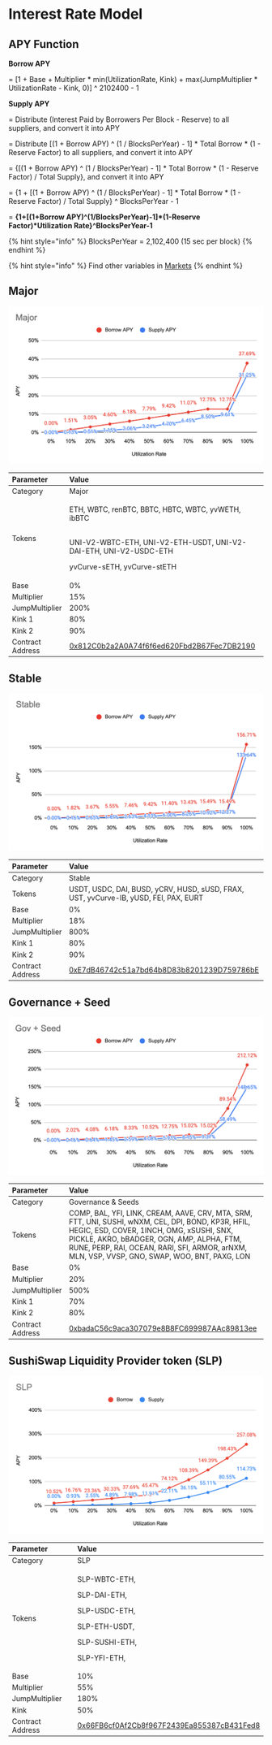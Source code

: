 # Interest Rate Model

## APY Function

**Borrow APY**

= \[1 + Base + Multiplier \* min\(UtilizationRate, Kink\) + max\(JumpMultiplier \* UtilizationRate - Kink, 0\)\] ^ 2102400 - 1



**Supply APY**

= Distribute \(Interest Paid by Borrowers Per Block - Reserve\) to all suppliers, and convert it into APY

= Distribute \[\(1 + Borrow APY\) ^ \(1 / BlocksPerYear\) - 1\] \* Total Borrow \* \(1 - Reserve Factor\) to all suppliers, and convert it into APY

= {\[\(1 + Borrow APY\) ^ \(1 / BlocksPerYear\) - 1\] \* Total Borrow \* \(1 - Reserve Factor\) / Total Supply}, and convert it into APY

= {1 + \[\(1 + Borrow APY\) ^ \(1 / BlocksPerYear\) - 1\] \* Total Borrow \* \(1 - Reserve Factor\) / Total Supply} ^ BlocksPerYear - 1

= **{1+\[\(1+Borrow APY\)^\(1/BlocksPerYear\)-1\]\*\(1-Reserve Factor\)\*Utilization Rate}^BlocksPerYear-1**

{% hint style="info" %}
BlocksPerYear = 2,102,400 \(15 sec per block\)
{% endhint %}

{% hint style="info" %}
Find other variables in [Markets](https://app.cream.finance/markets/v1)
{% endhint %}

## Major

![](../.gitbook/assets/jie-tu-20210715-xia-wu-12.16.25.png)

<table>
  <thead>
    <tr>
      <th style="text-align:left">Parameter</th>
      <th style="text-align:left">Value</th>
    </tr>
  </thead>
  <tbody>
    <tr>
      <td style="text-align:left">Category</td>
      <td style="text-align:left">Major</td>
    </tr>
    <tr>
      <td style="text-align:left">Tokens</td>
      <td style="text-align:left">
        <p>ETH, WBTC, renBTC, BBTC, HBTC, WBTC, yvWETH, ibBTC</p>
        <p>
          <br />UNI-V2-WBTC-ETH, UNI-V2-ETH-USDT, UNI-V2-DAI-ETH, UNI-V2-USDC-ETH</p>
        <p></p>
        <p>yvCurve-sETH, yvCurve-stETH</p>
      </td>
    </tr>
    <tr>
      <td style="text-align:left">Base</td>
      <td style="text-align:left">0%</td>
    </tr>
    <tr>
      <td style="text-align:left">Multiplier</td>
      <td style="text-align:left">15%</td>
    </tr>
    <tr>
      <td style="text-align:left">JumpMultiplier</td>
      <td style="text-align:left">200%</td>
    </tr>
    <tr>
      <td style="text-align:left">Kink 1</td>
      <td style="text-align:left">80%</td>
    </tr>
    <tr>
      <td style="text-align:left">Kink 2</td>
      <td style="text-align:left">90%</td>
    </tr>
    <tr>
      <td style="text-align:left">Contract Address</td>
      <td style="text-align:left"><a href="https://etherscan.io/address/0x812C0b2a2A0A74f6f6ed620Fbd2B67Fec7DB2190">0x812C0b2a2A0A74f6f6ed620Fbd2B67Fec7DB2190</a>
      </td>
    </tr>
  </tbody>
</table>

## Stable

![](../.gitbook/assets/jie-tu-20210715-xia-wu-2.50.31.png)

| Parameter | Value |
| :--- | :--- |
| Category | Stable |
| Tokens | USDT, USDC, DAI, BUSD, yCRV, HUSD, sUSD, FRAX, UST, yvCurve-IB, yUSD, FEI, PAX, EURT |
| Base | 0% |
| Multiplier | 18% |
| JumpMultiplier | 800% |
| Kink 1 | 80% |
| Kink 2 | 90% |
| Contract Address | [0xE7dB46742c51a7bd64b8D83b8201239D759786bE](https://etherscan.io/address/0xE7dB46742c51a7bd64b8D83b8201239D759786bE) |

## Governance + Seed

![](../.gitbook/assets/jie-tu-20210723-xia-wu-4.35.51.png)

| Parameter | Value |
| :--- | :--- |
| Category | Governance & Seeds |
| Tokens | COMP, BAL, YFI, LINK, CREAM, AAVE, CRV, MTA, SRM, FTT, UNI, SUSHI, wNXM, CEL, DPI, BOND, KP3R, HFIL, HEGIC, ESD, COVER, 1INCH, OMG, xSUSHI, SNX, PICKLE, AKRO, bBADGER, OGN, AMP, ALPHA, FTM, RUNE, PERP, RAI, OCEAN, RARI, SFI, ARMOR, arNXM, MLN, VSP, VVSP, GNO, SWAP, WOO, BNT, PAXG, LON |
| Base | 0% |
| Multiplier | 20% |
| JumpMultiplier | 500% |
| Kink 1 | 70% |
| Kink 2 | 80% |
| Contract Address | [0xbadaC56c9aca307079e8B8FC699987AAc89813ee](https://etherscan.io/address/0xbadaC56c9aca307079e8B8FC699987AAc89813ee) |

## SushiSwap Liquidity Provider token \(SLP\)

![](../.gitbook/assets/jie-tu-20210226-12.32.39.png)

<table>
  <thead>
    <tr>
      <th style="text-align:left">Parameter</th>
      <th style="text-align:left">Value</th>
    </tr>
  </thead>
  <tbody>
    <tr>
      <td style="text-align:left">Category</td>
      <td style="text-align:left">SLP</td>
    </tr>
    <tr>
      <td style="text-align:left">Tokens</td>
      <td style="text-align:left">
        <p>SLP-WBTC-ETH,</p>
        <p>SLP-DAI-ETH,</p>
        <p>SLP-USDC-ETH,</p>
        <p>SLP-ETH-USDT,</p>
        <p>SLP-SUSHI-ETH,</p>
        <p>SLP-YFI-ETH,</p>
      </td>
    </tr>
    <tr>
      <td style="text-align:left">Base</td>
      <td style="text-align:left">10%</td>
    </tr>
    <tr>
      <td style="text-align:left">Multiplier</td>
      <td style="text-align:left">55%</td>
    </tr>
    <tr>
      <td style="text-align:left">JumpMultiplier</td>
      <td style="text-align:left">180%</td>
    </tr>
    <tr>
      <td style="text-align:left">Kink</td>
      <td style="text-align:left">50%</td>
    </tr>
    <tr>
      <td style="text-align:left">Contract Address</td>
      <td style="text-align:left"><a href="https://etherscan.io/address/0x66FB6cf0Af2Cb8f967F2439Ea855387cB431Fed8">0x66FB6cf0Af2Cb8f967F2439Ea855387cB431Fed8</a>
      </td>
    </tr>
  </tbody>
</table>

